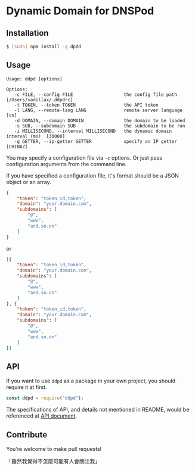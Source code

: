 # Dynamic Domain for DNSPod

## Installation

```sh
$ [sudo] npm install -g dpdd
```

## Usage

```
Usage: ddpd [options]

Options:
   -c FILE, --config FILE                   the config file path  [/Users/xadillax/.ddpdrc]
   -t TOKEN, --token TOKEN                  the API token
   -l LANG, --remote-lang LANG              remote server language  [cn]
   -d DOMAIN, --domain DOMAIN               the domain to be loaded
   -s SUB, --subdomain SUB                  the subdomain to be run
   -i MILLISECOND, --interval MILLISECOND   the dynamic domain interval (ms)  [30000]
   -g GETTER, --ip-getter GETTER            specify an IP getter  [CHINAZ]
```

You may specify a configuration file via `-c` options. Or just pass configuration arguments from the command line.

If you have specified a configuration file, it's format should be a JSON object or an array.

```json
{
    "token": "token_id,token",
    "domain": "your.domain.com",
    "subdomains": [
        "@",
        "www",
        "and.so.on"
    ]
}
```

or

```json
[{
    "token": "token_id,token",
    "domain": "your.domain.com",
    "subdomains": [
        "@",
        "www",
        "and.so.on"
    ]
}, {
    "token": "token_id,token",
    "domain": "your.domain.com",
    "subdomains": [
        "@",
        "www",
        "and.so.on"
    ]
}]
```

## API

If you want to use `ddpd` as a package in your own project, you should require it at first.

```javascript
const ddpd = require("ddpd");
```

The specifications of API, and details not mentioned in README, would be referenced at [API document](http://blog.xcoder.in/ddpd/doc).

## Contribute

You're welcome to make pull requests!

「雖然我覺得不怎麼可能有人會關注我」

